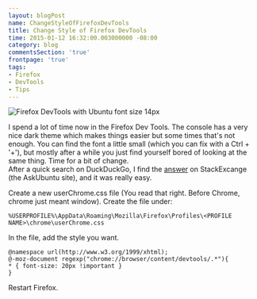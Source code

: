 ```yaml
---
layout: blogPost
name: ChangeStyleOfFirefoxDevTools
title: Change Style of Firefox DevTools
time: 2015-01-12 16:32:00.003000000 -08:00
category: blog
commentsSection: 'true'
frontpage: 'true'
tags: 
- Firefox
- DevTools
- Tips
---
```


<img class="imageInCenter" title="Firefox DevTools with Ubuntu font size 14px" src="{{ site.imgFolder_blog }}{{ page.name }}/FirefoxDevTools.png">

I spend a lot of time now in the Firefox Dev Tools. The console has a very nice dark theme which makes things easier but some times that's not enough. You can find the font a little small (which you can fix with a Ctrl + '+'), but mostly after a while you just find yourself bored of looking at the same thing. Time for a bit of change.  
After a quick search on DuckDuckGo, I find the [answer](http://askubuntu.com/questions/426326/how-to-change-firefox-debugger-font-size) on StackExcange (the AskUbuntu site), and it was really easy.  

Create a new userChrome.css file (You read that right. Before Chrome, chrome just meant window). Create the file under: 

```
%USERPROFILE%\AppData\Roaming\Mozilla\Firefox\Profiles\<PROFILE NAME>\chrome\userChrome.css
```

In the file, add the style you want.

```
@namespace url(http://www.w3.org/1999/xhtml);
@-moz-document regexp("chrome://browser/content/devtools/.*"){
* { font-size: 20px !important }
}
```

Restart Firefox.